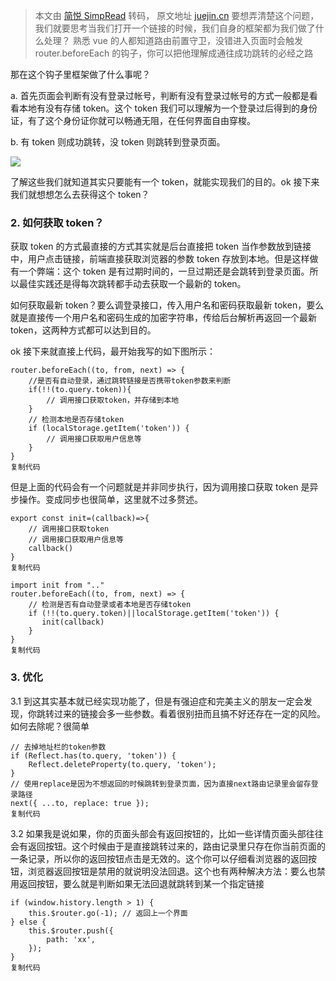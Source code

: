 > 本文由 [简悦 SimpRead](http://ksria.com/simpread/) 转码， 原文地址 [juejin.cn](https://juejin.cn/post/7008901692154445860) 要想弄清楚这个问题，我们就要思考当我们打开一个链接的时候，我们自身的框架都为我们做了什么处理？ 熟悉 vue 的人都知道路由前置守卫，没错进入页面时会触发 router.beforeEach 的钩子，你可以把他理解成通往成功跳转的必经之路

那在这个钩子里框架做了什么事呢？

a. 首先页面会判断有没有登录过帐号，判断有没有登录过帐号的方式一般都是看看本地有没有存储 token。这个 token 我们可以理解为一个登录过后得到的身份证，有了这个身份证你就可以畅通无阻，在任何界面自由穿梭。

b. 有 token 则成功跳转，没 token 则跳转到登录页面。

![](https://p1-juejin.byteimg.com/tos-cn-i-k3u1fbpfcp/76b3a620902f4261af11ab15daac9d00~tplv-k3u1fbpfcp-watermark.awebp?)

了解这些我们就知道其实只要能有一个 token，就能实现我们的目的。ok 接下来我们就想想怎么去获得这个 token？

### 2. 如何获取 token？

获取 token 的方式最直接的方式其实就是后台直接把 token 当作参数放到链接中，用户点击链接，前端直接获取浏览器的参数 token 存放到本地。但是这样做有一个弊端：这个 token 是有过期时间的，一旦过期还是会跳转到登录页面。所以最佳实践还是得每次跳转都手动去获取一个最新的 token。

如何获取最新 token？要么调登录接口，传入用户名和密码获取最新 token，要么就是直接传一个用户名和密码生成的加密字符串，传给后台解析再返回一个最新 token，这两种方式都可以达到目的。

ok 接下来就直接上代码，最开始我写的如下图所示：

```
router.beforeEach((to, from, next) => {
    //是否有自动登录，通过跳转链接是否携带token参数来判断
    if(!!(to.query.token)){
        // 调用接口获取token，并存储到本地
    }
    // 检测本地是否存储token
    if (localStorage.getItem('token')) {
        // 调用接口获取用户信息等
    }
}
复制代码
```

但是上面的代码会有一个问题就是并非同步执行，因为调用接口获取 token 是异步操作。变成同步也很简单，这里就不过多赘述。

```
export const init=(callback)=>{
    // 调用接口获取token
    // 调用接口获取用户信息等
    callback()
}
复制代码
```

```
import init from ".."
router.beforeEach((to, from, next) => {
    // 检测是否有自动登录或者本地是否存储token
    if (!!(to.query.token)||localStorage.getItem('token')) {
       init(callback) 
    }
}
复制代码
```

### 3. 优化

3.1 到这其实基本就已经实现功能了，但是有强迫症和完美主义的朋友一定会发现，你跳转过来的链接会多一些参数。看着很别扭而且搞不好还存在一定的风险。如何去除呢？很简单

```
// 去掉地址栏的token参数
if (Reflect.has(to.query, 'token')) {
    Reflect.deleteProperty(to.query, 'token');
}
// 使用replace是因为不想返回的时候跳转到登录页面，因为直接next路由记录里会留存登录路径
next({ ...to, replace: true });
复制代码
```

3.2 如果我是说如果，你的页面头部会有返回按钮的，比如一些详情页面头部往往会有返回按钮。这个时候由于是直接跳转过来的，路由记录里只存在你当前页面的一条记录，所以你的返回按钮点击是无效的。这个你可以仔细看浏览器的返回按钮，浏览器返回按钮是禁用的就说明没法回退。这个也有两种解决方法：要么也禁用返回按钮，要么就是判断如果无法回退就跳转到某一个指定链接

```
if (window.history.length > 1) {
    this.$router.go(-1); // 返回上一个界面
} else {
    this.$router.push({
        path: 'xx',
    });
}
复制代码
```